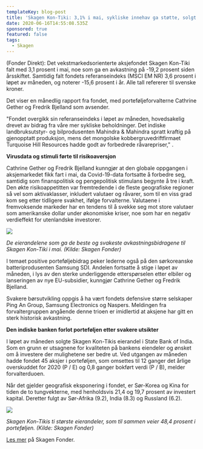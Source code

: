 ```yaml
---
templateKey: blog-post
title: 'Skagen Kon-Tiki: 3,1% i mai, sykliske innehav ga støtte, solgt indisk bank'
date: 2020-06-16T14:55:08.535Z
sponsored: true
featured: false
tags:
  - Skagen
---
```

(Fonder Direkt): Det vekstmarkedsorienterte aksjefondet Skagen Kon-Tiki falt med 3,1 prosent i mai, noe som ga en avkastning på -19,2 prosent siden årsskiftet. Samtidig falt fondets referanseindeks (MSCI EM NR) 3,6 prosent i løpet av måneden, og noterer -15,6 prosent i år. Alle tall refererer til svenske kroner.



Det viser en månedlig rapport fra fondet, med porteføljeforvalterne Cathrine Gether og Fredrik Bjelland som avsender.



"Fondet overgikk sin referanseindeks i løpet av måneden, hovedsakelig drevet av bidrag fra våre mer sykliske beholdninger. Det indiske landbruksutstyr- og bilprodusenten Mahindra & Mahindra spratt kraftig på gjenopptatt produksjon, mens det mongolske kobbergruvedriftfirmaet Turquoise Hill Resources hadde godt av forbedrede råvarepriser," .



**Virusdata og stimuli førte til risikoaversjon**



Cathrine Gether og Fredrik Bjelland kunngjør at den globale oppgangen i aksjemarkedet fikk fart i mai, da Covid-19-data fortsatte å forbedre seg, samtidig som finanspolitisk og pengepolitisk stimulans begynte å tre i kraft. Den økte risikoappetitten var fremtredende i de fleste geografiske regioner så vel som aktivaklasser, inkludert valutaer og råvarer, som til en viss grad kom seg etter tidligere svakhet, ifølge forvalterne. Valutaene i fremvoksende markeder har en tendens til å svekke seg mot store valutaer som amerikanske dollar under økonomiske kriser, noe som har en negativ verdieffekt for utenlandske investorer.



![](/img/tiki1.png)

_De eierandelene som ga de beste og svakeste avkastningsbidragene til Skagen Kon-Tiki i mai. (Kilde: Skagen Fonder)_



I temaet positive porteføljebidrag peker lederne også på den sørkoreanske batteriprodusenten Samsung SDI. Andelen fortsatte å stige i løpet av måneden, i lys av den sterke underliggende etterspørselen etter elbiler og lanseringen av nye EU-subsidier, kunngjør Cathrine Gether og Fredrik Bjelland.



Svakere børsutvikling oppgis å ha vært fondets defensive større selskaper Ping An Group, Samsung Electronics og Naspers. Meldingen fra forvaltergruppen angående denne trioen er imidlertid at aksjene har gitt en sterk historisk avkastning.



**Den indiske banken forlot porteføljen etter svakere utsikter**



I løpet av måneden solgte Skagen Kon-Tikis eierandel i State Bank of India. Som en grunn er utsagnene for kvaliteten på bankens eiendeler og ønsket om å investere der mulighetene ser bedre ut. Ved utgangen av måneden hadde fondet 45 aksjer i porteføljen, som omsettes til 12 ganger det årlige overskuddet for 2020 (P / E) og 0,8 ganger bokført verdi (P / B), melder forvalterduoen.



Når det gjelder geografisk eksponering i fondet, er Sør-Korea og Kina for tiden de to tungvekterne, med henholdsvis 21,4 og 19,7 prosent av investert kapital. Deretter fulgt av Sør-Afrika (9.2), India (8.3) og Russland (6.2).



![](/img/tiki2.png)

_Skagen Kon-Tikis ti største eierandeler, som til sammen veier 48,4 prosent i porteføljen. (Kilde: Skagen Fonder)_



[Les mer](https://www.skagenfondene.no/) på Skagen Fonder.

